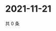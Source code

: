 # 2021-11-21

共 0 条

<!-- BEGIN WEIBO -->
<!-- 最后更新时间 Sun Nov 21 2021 22:10:15 GMT+0800 (China Standard Time) -->

<!-- END WEIBO -->
